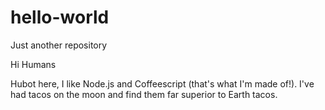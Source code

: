 # hello-world
Just another repository

Hi Humans

Hubot here, I like Node.js and Coffeescript (that's what I'm made of!).
I've had tacos on the moon and find them far superior to Earth tacos.
